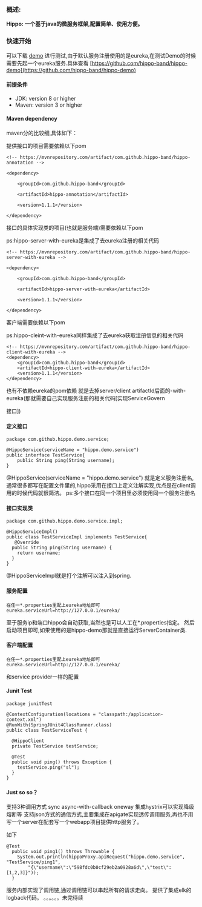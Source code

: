 ### **概述:**

**Hippo: 一个基于java的微服务框架,配置简单、使用方便。**

### 快速开始 

可以下载 [demo](https://github.com/hippo-band/hippo-demo) 进行测试,由于默认服务注册使用的是eureka,在测试Demo的时候需要先起一个eureka服务.具体查看 [https://github.com/hippo-band/hippo-demo](https://github.com/hippo-band/hippo-demo)

#### 前提条件

- JDK: version 8 or higher
- Maven: version 3 or higher

#### Maven dependency

maven分的比较细,具体如下：

提供接口的项目需要依赖以下pom

```
<!-- https://mvnrepository.com/artifact/com.github.hippo-band/hippo-annotation -->

<dependency>

    <groupId>com.github.hippo-band</groupId>

    <artifactId>hippo-annotation</artifactId>

    <version>1.1.1</version>

</dependency>
```

接口的具体实现类的项目(也就是服务端)需要依赖以下pom

ps:hippo-server-with-eureka是集成了去eureka注册的相关代码

```
<!-- https://mvnrepository.com/artifact/com.github.hippo-band/hippo-server-with-eureka -->

<dependency>

    <groupId>com.github.hippo-band</groupId>

    <artifactId>hippo-server-with-eureka</artifactId>

    <version>1.1.1</version>

</dependency>
```

客户端需要依赖以下pom

ps:hippo-cleint-with-eureka同样集成了去eureka获取注册信息的相关代码

```
<!-- https://mvnrepository.com/artifact/com.github.hippo-band/hippo-client-with-eureka -->
<dependency>
    <groupId>com.github.hippo-band</groupId>
    <artifactId>hippo-client-with-eureka</artifactId>
    <version>1.1.1</version>
</dependency>
```

也有不依赖eureka的pom依赖 就是去掉server/client artifactId后面的-with-eureka(那就需要自己实现服务注册的相关代码[实现ServiceGovern

接口])

#### 定义接口

```
package com.github.hippo.demo.service;

@HippoService(serviceName = "hippo.demo.service")
public interface TestService{
    public String ping(String username);
}
```

@HippoService(serviceName = "hippo.demo.service") 就是定义服务注册名,通常很多都写在配置文件里的,hippo采用在接口上定义注解实现,优点是在client调用的时候代码就很简洁。
ps:多个接口在同一个项目里必须使用同一个服务注册名

#### 接口实现类

```
package com.github.hippo.demo.service.impl;

@HippoServiceImpl()
public class TestServiceImpl implements TestService{
   @Override
  public String ping(String username) {
    return username;
  }
}
```

@HippoServiceImpl就是打个注解可以注入到spring.

#### 服务配置

```
在任一*.properties里配上eureka地址即可
eureka.serviceUrl=http://127.0.0.1/eureka/
```

至于服务ip和端口hippo会自动获取,当然也是可以人工在*.properties指定。
然后启动项目即可,如果使用的是hippo-demo那就是直接运行ServerContainer类.

#### 客户端配置

```
在任一*.properties里配上eureka地址即可
eureka.serviceUrl=http://127.0.0.1/eureka/
```

和service provider一样的配置

#### Junit Test

```
package junitTest

@ContextConfiguration(locations = "classpath:/application-context.xml")
@RunWith(SpringJUnit4ClassRunner.class)
public class TestServiceTest {
  
  @HippoClient
  private TestService testService;
  
  @Test
  public void ping() throws Exception {
    testService.ping("sl");
  }
}
```

#### Just so so？

支持3种调用方式 sync async-with-callback oneway
集成hystrix可以实现降级熔断等
支持json方式的通信方式,主要集成在apigate实现透传调用服务,再也不用写一个server在配套写一个webapp项目提供http服务了。

如下

```
@Test
  public void ping1() throws Throwable {
    System.out.println(hippoProxy.apiRequest("hippo.demo.service", "TestService/ping1",
        "{\"username\":\"598fdc0b0cf29eb2a0928a6d\",\"test\":[1,2,3]}"));
  }
```

服务内部实现了调用链,通过调用链可以串起所有的请求走向。
提供了集成elk的logback代码。
。。。。。。未完待续
